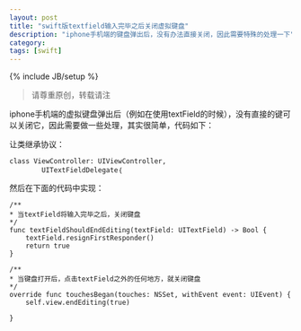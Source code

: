 ```yaml
---
layout: post
title: "swift版textfield输入完毕之后关闭虚拟键盘"
description: "iphone手机端的键盘弹出后，没有办法直接关闭，因此需要特殊的处理一下"
category:
tags: [swift]
---
```

{% include JB/setup %}     
> 请尊重原创，转载请注

iphone手机端的虚拟键盘弹出后（例如在使用textField的时候），没有直接的键可以关闭它，因此需要做一些处理，其实很简单，代码如下：

让类继承协议：

	class ViewController: UIViewController,
            UITextFieldDelegate｛

然后在下面的代码中实现：

	
	/**
	* 当textField将输入完毕之后，关闭键盘
	*/ 
    func textFieldShouldEndEditing(textField: UITextField) -> Bool {
        textField.resignFirstResponder()
        return true
    }
    
    /**
    * 当键盘打开后，点击textField之外的任何地方，就关闭键盘
    */
    override func touchesBegan(touches: NSSet, withEvent event: UIEvent) {
        self.view.endEditing(true)
        
    }
    
    